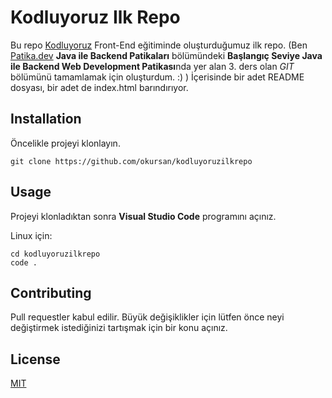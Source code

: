 # Kodluyoruz Ilk Repo

Bu repo [Kodluyoruz](https://kodluyoruz.org) Front-End eğitiminde oluşturduğumuz ilk repo. (Ben [Patika.dev](https://Patika.dev) **Java ile Backend Patikaları** bölümündeki **Başlangıç Seviye Java ile Backend Web Development Patikası**nda yer alan 3. ders olan *GIT* bölümünü tamamlamak için oluşturdum. :) ) İçerisinde bir adet README dosyası, bir adet de index.html barındırıyor.

## Installation 

Öncelikle projeyi klonlayın. 

 ```
 git clone https://github.com/okursan/kodluyoruzilkrepo
 ``` 

## Usage

Projeyi klonladıktan sonra **Visual Studio Code** programını açınız. 

Linux için:

```
cd kodluyoruzilkrepo
code .
```

## Contributing

Pull requestler kabul edilir. Büyük değişiklikler için lütfen önce neyi değiştirmek istediğinizi tartışmak için bir konu açınız.

## License 

[MIT](https://github.com/okursan/kodluyoruzilkrepo/blob/main/LICENSE)
